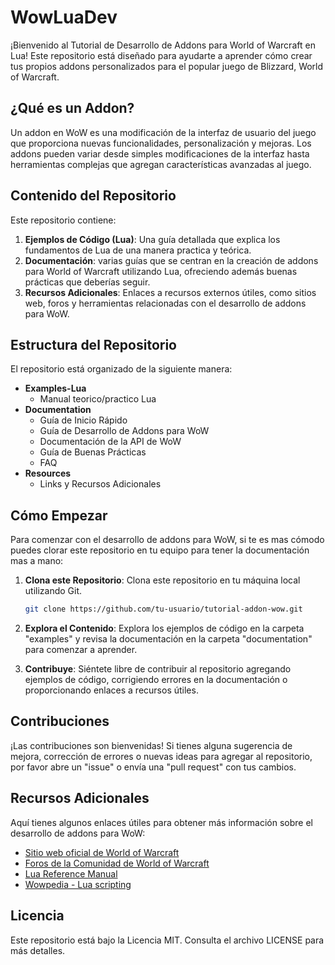 # WowLuaDev



¡Bienvenido al Tutorial de Desarrollo de Addons para World of Warcraft en Lua! Este repositorio está diseñado para ayudarte a aprender cómo crear tus propios addons personalizados para el popular juego de Blizzard, World of Warcraft.

## ¿Qué es un Addon?

Un addon en WoW es una modificación de la interfaz de usuario del juego que proporciona nuevas funcionalidades, personalización y mejoras. Los addons pueden variar desde simples modificaciones de la interfaz hasta herramientas complejas que agregan características avanzadas al juego.

## Contenido del Repositorio

Este repositorio contiene:

1. **Ejemplos de Código (Lua)**: Una guía detallada que explica los fundamentos de Lua de una manera practica y teórica.
2. **Documentación**:  varias guías que se centran en la creación de addons para World of Warcraft utilizando Lua, ofreciendo además buenas prácticas que deberías seguir.
3. **Recursos Adicionales**: Enlaces a recursos externos útiles, como sitios web, foros y herramientas relacionadas con el desarrollo de addons para WoW.

## Estructura del Repositorio

El repositorio está organizado de la siguiente manera:

- **Examples-Lua**
  - Manual teorico/practico Lua
- **Documentation**
    - Guía de Inicio Rápido
    - Guía de Desarrollo de Addons para WoW
    - Documentación de la API de WoW
    - Guía de Buenas Prácticas
    - FAQ 
- **Resources**
    - Links y Recursos Adicionales


## Cómo Empezar

Para comenzar con el desarrollo de addons para WoW, si te es mas cómodo puedes clorar este repositorio en tu equipo para tener la documentación mas a mano:

1. **Clona este Repositorio**: Clona este repositorio en tu máquina local utilizando Git.

    ```bash
    git clone https://github.com/tu-usuario/tutorial-addon-wow.git
    ```

2. **Explora el Contenido**: Explora los ejemplos de código en la carpeta "examples" y revisa la documentación en la carpeta "documentation" para comenzar a aprender.

3. **Contribuye**: Siéntete libre de contribuir al repositorio agregando ejemplos de código, corrigiendo errores en la documentación o proporcionando enlaces a recursos útiles.

## Contribuciones

¡Las contribuciones son bienvenidas! Si tienes alguna sugerencia de mejora, corrección de errores o nuevas ideas para agregar al repositorio, por favor abre un "issue" o envía una "pull request" con tus cambios.

## Recursos Adicionales

Aquí tienes algunos enlaces útiles para obtener más información sobre el desarrollo de addons para WoW:

- [Sitio web oficial de World of Warcraft](https://worldofwarcraft.com/)
- [Foros de la Comunidad de World of Warcraft](https://us.forums.blizzard.com/en/wow/)
- [Lua Reference Manual](https://www.lua.org/manual/5.4/)
- [Wowpedia - Lua scripting](https://wowpedia.fandom.com/wiki/Lua_scripting)

## Licencia

Este repositorio está bajo la Licencia MIT. Consulta el archivo LICENSE para más detalles.

